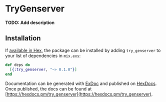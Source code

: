 # TryGenserver

**TODO: Add description**

## Installation

If [available in Hex](https://hex.pm/docs/publish), the package can be installed
by adding `try_genserver` to your list of dependencies in `mix.exs`:

```elixir
def deps do
  [{:try_genserver, "~> 0.1.0"}]
end
```

Documentation can be generated with [ExDoc](https://github.com/elixir-lang/ex_doc)
and published on [HexDocs](https://hexdocs.pm). Once published, the docs can
be found at [https://hexdocs.pm/try_genserver](https://hexdocs.pm/try_genserver).

